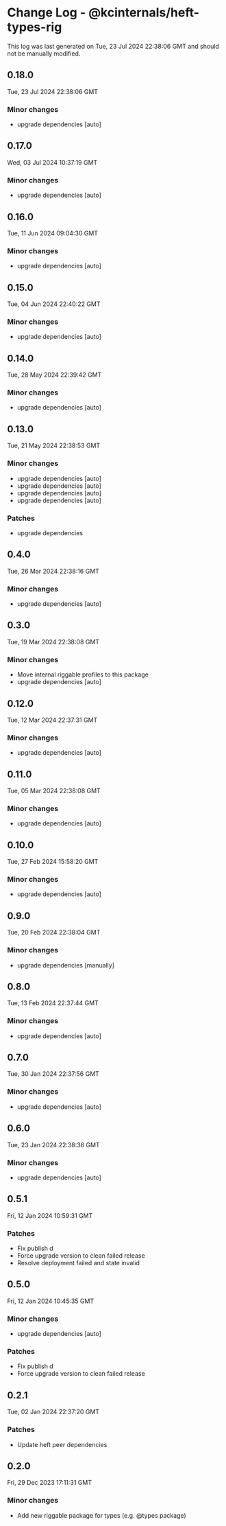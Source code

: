 # Change Log - @kcinternals/heft-types-rig

This log was last generated on Tue, 23 Jul 2024 22:38:06 GMT and should not be manually modified.

## 0.18.0
Tue, 23 Jul 2024 22:38:06 GMT

### Minor changes

- upgrade dependencies [auto]

## 0.17.0
Wed, 03 Jul 2024 10:37:19 GMT

### Minor changes

- upgrade dependencies [auto]

## 0.16.0
Tue, 11 Jun 2024 09:04:30 GMT

### Minor changes

- upgrade dependencies [auto]

## 0.15.0
Tue, 04 Jun 2024 22:40:22 GMT

### Minor changes

- upgrade dependencies [auto]

## 0.14.0
Tue, 28 May 2024 22:39:42 GMT

### Minor changes

- upgrade dependencies [auto]

## 0.13.0
Tue, 21 May 2024 22:38:53 GMT

### Minor changes

- upgrade dependencies [auto]
- upgrade dependencies [auto]
- upgrade dependencies [auto]
- upgrade dependencies [auto]

### Patches

- upgrade dependencies

## 0.4.0
Tue, 26 Mar 2024 22:38:16 GMT

### Minor changes

- upgrade dependencies [auto]

## 0.3.0
Tue, 19 Mar 2024 22:38:08 GMT

### Minor changes

- Move internal riggable profiles to this package
- upgrade dependencies [auto]

## 0.12.0
Tue, 12 Mar 2024 22:37:31 GMT

### Minor changes

- upgrade dependencies [auto]

## 0.11.0
Tue, 05 Mar 2024 22:38:08 GMT

### Minor changes

- upgrade dependencies [auto]

## 0.10.0
Tue, 27 Feb 2024 15:58:20 GMT

### Minor changes

- upgrade dependencies [auto]

## 0.9.0
Tue, 20 Feb 2024 22:38:04 GMT

### Minor changes

- upgrade dependencies [manually]

## 0.8.0
Tue, 13 Feb 2024 22:37:44 GMT

### Minor changes

- upgrade dependencies [auto]

## 0.7.0
Tue, 30 Jan 2024 22:37:56 GMT

### Minor changes

- upgrade dependencies [auto]

## 0.6.0
Tue, 23 Jan 2024 22:38:38 GMT

### Minor changes

- upgrade dependencies [auto]

## 0.5.1
Fri, 12 Jan 2024 10:59:31 GMT

### Patches

- Fix publish d
- Force upgrade version to clean failed release
- Resolve deployment failed and state invalid

## 0.5.0
Fri, 12 Jan 2024 10:45:35 GMT

### Minor changes

- upgrade dependencies [auto]

### Patches

- Fix publish d
- Force upgrade version to clean failed release

## 0.2.1
Tue, 02 Jan 2024 22:37:20 GMT

### Patches

- Update heft peer dependencies

## 0.2.0
Fri, 29 Dec 2023 17:11:31 GMT

### Minor changes

- Add new riggable package for types (e.g. @types package)


